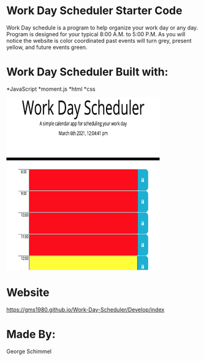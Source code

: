 # Work Day Scheduler Starter Code

Work Day schedule is a program to help organize your 
work day or any day.  Program is designed for your typical 8:00 A.M.
to 5:00 P.M.  As you will notice the website is color coordinated 
past events will turn grey, present yellow, and future events green.


# Work Day Scheduler Built with:
*JavaScript 
*moment.js 
*html 
*css

<img src="Develop/Images/Week Day Scheduler.jpg" width="400" height="450">

# Website
https://gms1980.github.io/Work-Day-Scheduler/Develop/index


# Made By:
George Schimmel
